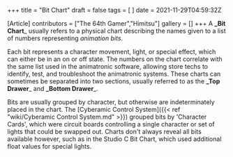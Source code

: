 +++
title = "Bit Chart"
draft = false
tags = [ ]
date = 2021-11-29T04:59:32Z

[Article]
contributors = ["The 64th Gamer","Himitsu"]
gallery = []
+++
A **_Bit Chart**_ usually refers to a physical chart describing the names given to a list of numbers representing _animation bits_. 

Each bit represents a character movement, light, or special effect, which can either be in an on or off state. The numbers on the chart correlate with the same list used in the animatronic software, allowing store techs to identify, test, and troubleshoot the animatronic systems. These charts can sometimes be separated into two sections, usually referred to as the **_Top Drawer**_ and **_Bottom Drawer**_. 

Bits are usually grouped by character, but otherwise are indeterminately placed in the chart. The [Cyberamic Control System]({{< ref "wiki/Cyberamic Control System.md" >}}) grouped bits by 'Character Cards', which were circuit boards controlling a single character or set of lights that could be swapped out. Charts don't always reveal all bits available however, such as in the Studio C Bit Chart, which used additional float values for special lights.